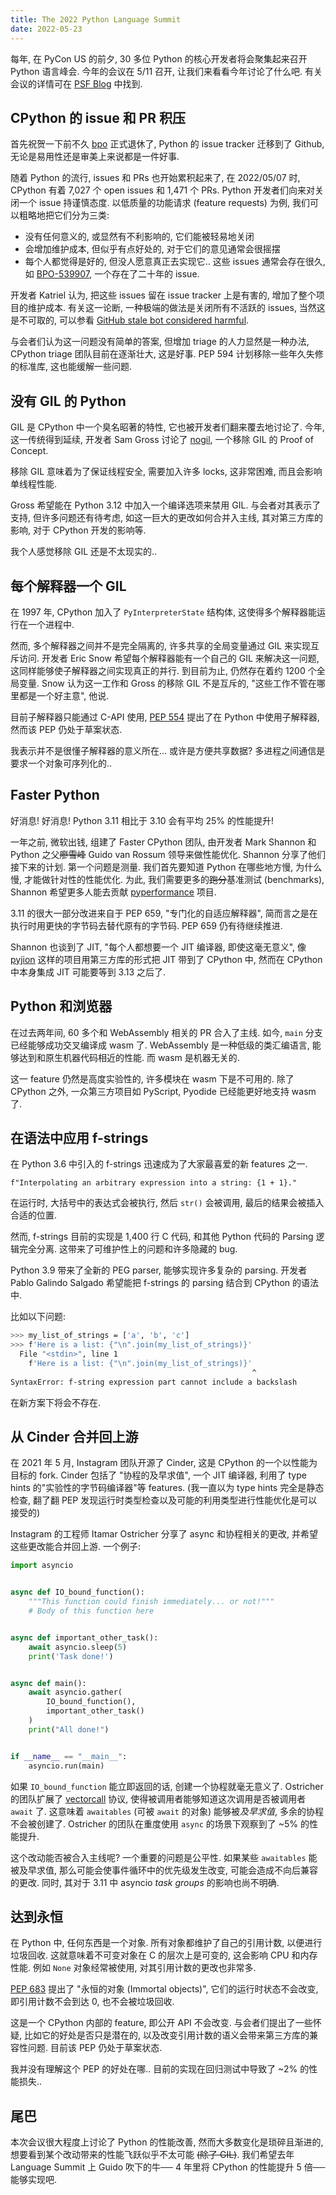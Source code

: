 ```yaml
---
title: The 2022 Python Language Summit
date: 2022-05-23
---
```


每年, 在 PyCon US 的前夕, 30 多位 Python 的核心开发者将会聚集起来召开 Python 语言峰会. 今年的会议在 5/11 召开, 让我们来看看今年讨论了什么吧. 有关会议的详情可在 [PSF Blog](https://pyfound.blogspot.com/2022/05/the-2022-python-language-summit_01678898482.html) 中找到.

## CPython 的 issue 和 PR 积压
首先祝贺一下前不久 [bpo](https://bugs.python.org) 正式退休了, Python 的 issue tracker 迁移到了 Github, 无论是易用性还是审美上来说都是一件好事.

随着 Python 的流行, issues 和 PRs 也开始累积起来了, 在 2022/05/07 时, CPython 有着 7,027 个 open issues 和 1,471 个 PRs. Python 开发者们向来对关闭一个 issue 持谨慎态度. 以低质量的功能请求 (feature requests) 为例, 我们可以粗略地把它们分为三类:
- 没有任何意义的, 或显然有不利影响的, 它们能被轻易地关闭
- 会增加维护成本, 但似乎有点好处的, 对于它们的意见通常会很摇摆
- 每个人都觉得是好的, 但没人愿意真正去实现它.. 这些 issues 通常会存在很久, 如 [BPO-539907](https://github.com/python/cpython/issues/36387), 一个存在了二十年的 issue.

开发者 Katriel 认为, 把这些 issues 留在 issue tracker 上是有害的, 增加了整个项目的维护成本. 有关这一论断, 一种极端的做法是关闭所有不活跃的 issues, 当然这是不可取的, 可以参看 [GitHub stale bot considered harmful](https://drewdevault.com/2021/10/26/stalebot.html).

与会者们认为这一问题没有简单的答案, 但增加 triage 的人力显然是一种办法, CPython triage 团队目前在逐渐壮大, 这是好事. PEP 594 计划移除一些年久失修的标准库, 这也能缓解一些问题.

## 没有 GIL 的 Python
GIL 是 CPython 中一个臭名昭著的特性, 它也被开发者们翻来覆去地讨论了. 今年, 这一传统得到延续, 开发者 Sam Gross 讨论了 [nogil](https://github.com/colesbury/nogil), 一个移除 GIL 的 Proof of Concept.

移除 GIL 意味着为了保证线程安全, 需要加入许多 locks, 这非常困难, 而且会影响单线程性能.

Gross 希望能在 Python 3.12 中加入一个编译选项来禁用 GIL. 与会者对其表示了支持, 但许多问题还有待考虑, 如这一巨大的更改如何合并入主线, 其对第三方库的影响, 对于 CPython 开发的影响等.

我个人感觉移除 GIL 还是不太现实的..

## 每个解释器一个 GIL
在 1997 年, CPython 加入了 `PyInterpreterState` 结构体, 这使得多个解释器能运行在一个进程中.

然而, 多个解释器之间并不是完全隔离的, 许多共享的全局变量通过 GIL 来实现互斥访问. 开发者 Eric Snow 希望每个解释器能有一个自己的 GIL 来解决这一问题, 这同样能够使子解释器之间实现真正的并行. 到目前为止, 仍然存在着约 1200 个全局变量.
Snow 认为这一工作和 Gross 的移除 GIL 不是互斥的, "这些工作不管在哪里都是一个好主意", 他说.

目前子解释器只能通过 C-API 使用, [PEP 554](https://peps.python.org/pep-0554/) 提出了在 Python 中使用子解释器, 然而该 PEP 仍处于草案状态.

我表示并不是很懂子解释器的意义所在... 或许是方便共享数据? 多进程之间通信是要求一个对象可序列化的..

## Faster Python
好消息! 好消息! Python 3.11 相比于 3.10 会有平均 25% 的性能提升!

一年之前, 微软出钱, 组建了 Faster CPython 团队, 由开发者 Mark Shannon 和 Python 之父~~廖雪峰~~ Guido van Rossum 领导来做性能优化. Shannon 分享了他们接下来的计划.
第一个问题是测量. 我们首先要知道 Python 在哪些地方慢, 为什么慢, 才能做针对性的性能优化. 为此, 我们需要更多的~~跑分~~基准测试 (benchmarks), Shannon 希望更多人能去贡献 [pyperformance](https://github.com/python/pyperformance) 项目.

3.11 的很大一部分改进来自于 PEP 659, "专门化的自适应解释器", 简而言之是在执行时用更快的字节码去替代原有的字节码. PEP 659 仍有待继续推进.

Shannon 也谈到了 JIT, "每个人都想要一个 JIT 编译器, 即使这毫无意义", 像 [pyjion](https://github.com/tonybaloney/Pyjion) 这样的项目用第三方库的形式把 JIT 带到了 CPython 中, 然而在 CPython 中本身集成 JIT 可能要等到 3.13 之后了.

## Python 和浏览器
在过去两年间, 60 多个和 WebAssembly 相关的 PR 合入了主线. 如今, `main` 分支已经能够成功交叉编译成 wasm 了.
WebAssembly 是一种低级的类汇编语言, 能够达到和原生机器代码相近的性能. 而 wasm 是机器无关的.

这一 feature 仍然是高度实验性的, 许多模块在 wasm 下是不可用的.
除了 CPython 之外, 一众第三方项目如 PyScript, Pyodide 已经能更好地支持 wasm 了.

## 在语法中应用 f-strings
在 Python 3.6 中引入的 f-strings 迅速成为了大家最喜爱的新 features 之一.

`f"Interpolating an arbitrary expression into a string: {1 + 1}."`

在运行时, 大括号中的表达式会被执行, 然后 `str()` 会被调用, 最后的结果会被插入合适的位置.

然而, f-strings 目前的实现是 1,400 行 C 代码, 和其他 Python 代码的 Parsing 逻辑完全分离. 这带来了可维护性上的问题和许多隐藏的 bug.

Python 3.9 带来了全新的 PEG parser, 能够实现许多复杂的 parsing. 开发者 Pablo Galindo Salgado 希望能把 f-strings 的 parsing 结合到 CPython 的语法中.

比如以下问题:
```bash
>>> my_list_of_strings = ['a', 'b', 'c']
>>> f'Here is a list: {"\n".join(my_list_of_strings)}'
  File "<stdin>", line 1
    f'Here is a list: {"\n".join(my_list_of_strings)}'
                                                      ^
SyntaxError: f-string expression part cannot include a backslash
```
在新方案下将会不存在.

## 从 Cinder 合并回上游
在 2021 年 5 月, Instagram 团队开源了 Cinder, 这是 CPython 的一个以性能为目标的 fork. Cinder 包括了 "协程的及早求值", 一个 JIT 编译器, 利用了 type hints 的"实验性的字节码编译器"等 features. (我一直以为 type hints 完全是静态检查, 翻了翻 PEP 发现运行时类型检查以及可能的利用类型进行性能优化是可以接受的)

Instagram 的工程师 Itamar Ostricher 分享了 async 和协程相关的更改, 并希望这些更改能合并回上游.
一个例子:
```python
import asyncio


async def IO_bound_function():
    """This function could finish immediately... or not!"""
    # Body of this function here


async def important_other_task():
    await asyncio.sleep(5)
    print('Task done!')


async def main():
    await asyncio.gather(
        IO_bound_function(),
        important_other_task()
    )
    print("All done!")


if __name__ == "__main__":
    asyncio.run(main)    
```

如果 `IO_bound_function` 能立即返回的话, 创建一个协程就毫无意义了. Ostricher 的团队扩展了 [vectorcall](https://docs.python.org/3/c-api/call.html#the-vectorcall-protocol) 协议, 使得被调用者能够知道这次调用是否被调用者 `await` 了. 这意味着 `awaitables` (可被 `await` 的对象) 能够被*及早求值*, 多余的协程不会被创建了. Ostricher 的团队在重度使用 `async` 的场景下观察到了 ~5% 的性能提升.

这个改动能否被合入主线呢? 一个重要的问题是公平性. 如果某些 `awaitables` 能被及早求值, 那么可能会使事件循环中的优先级发生改变, 可能会造成不向后兼容的更改. 同时, 其对于 3.11 中 asyncio *task groups* 的影响也尚不明确.

## 达到永恒
在 Python 中, 任何东西是一个对象. 所有对象都维护了自己的引用计数, 以便进行垃圾回收. 这就意味着不可变对象在 C 的层次上是可变的, 这会影响 CPU 和内存性能. 例如 `None` 对象经常被使用, 对其引用计数的更改也非常多.

[PEP 683](https://peps.python.org/pep-0683/) 提出了 "永恒的对象 (Immortal objects)", 它们的运行时状态不会改变, 即引用计数不会到达 0, 也不会被垃圾回收.

这是一个 CPython 内部的 feature, 即公开 API 不会改变.
与会者们提出了一些怀疑, 比如它的好处是否只是潜在的, 以及改变引用计数的语义会带来第三方库的兼容性问题. 目前该 PEP 仍处于草案状态.

我并没有理解这个 PEP 的好处在哪.. 目前的实现在回归测试中导致了 ~2% 的性能损失..

## 尾巴
本次会议很大程度上讨论了 Python 的性能改善, 然而大多数变化是琐碎且渐进的, 想要看到某个改动带来的性能飞跃似乎不太可能 ~~(除了 GIL)~~. 我们希望去年 Language Summit 上 Guido 吹下的牛── 4 年里将 CPython 的性能提升 5 倍──能够实现吧.	
